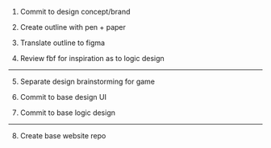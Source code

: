 1. Commit to design concept/brand

2. Create outline with pen + paper

3. Translate outline to figma

4. Review fbf for inspiration as to logic design

-------------

5. Separate design brainstorming for game

6. Commit to base design UI

7. Commit to base logic design

--------------

8. Create base website repo